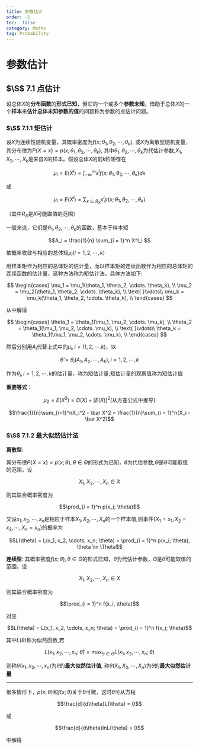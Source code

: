```yaml
---
title: 参数估计
order: -1
toc:  false
category: Maths
tag: Probability
---
```

# 参数估计

## $\S$ 7.1 点估计

设总体$X$的**分布函数**的**形式已知**，但它的一个或多个**参数未知**，借助于总体$X$的一个**样本**来**估计总体未知参数的值**的问题称为参数的点估计问题。

### $\S$ 7.1.1 矩估计

设$X$为连续性随机变量，其概率密度为$f(x;\theta_1, \theta_2, \cdots, \theta_k)$, 或$X$为离散型随机变量，其分布律为$P\{X = x\} = p(x; \theta_1, \theta_2, \cdots, \theta_k)$, 其中$\theta_1, \theta_2, \cdots, \theta_k$为代估计参数,$X_1, X_2, \cdots, X_k$是来自$X$的样本。假设总体$X$的前$k$阶矩存在

$$\mu_l = E(X^l) = \int_{-\infty}^\infty x^l f(x;\theta_1, \theta_2, \cdots, \theta_k)dx$$

或

$$\mu_l = E(X^l) = \sum_{x \in R_X}x^l p(x;\theta_1, \theta_2, \cdots, \theta_k)$$

（其中$R_X$是$X$可能取值的范围）

一般来说，它们是$\theta_1, \theta_2, \cdots, \theta_k$的函数，基本于样本矩

$$A_l = \frac{1}{n} \sum_{i = 1}^n X^l_i $$

依概率收敛与相应的总体矩$\mu_l (l = 1, 2, \cdots, k)$

用样本矩作为相应的总体矩的估计量，而以样本矩的连续函数作为相应的总体矩的连续函数的估计量，这种方法称为矩估计法，具体方法如下:

$$
\begin{cases}
\mu_1 = \mu_1(\theta_1, \theta_2, \cdots. \theta_k), \\
\mu_2 = \mu_2(\theta_1, \theta_2, \cdots. \theta_k), \\
\text{ }\vdots\\
\mu_k = \mu_k(\theta_1, \theta_2, \cdots. \theta_k), \\
\end{cases}
$$

从中解得

$$
\begin{cases}
\theta_1 = \theta_1(\mu_1, \mu_2, \cdots. \mu_k), \\
\theta_2 = \theta_1(\mu_1, \mu_2, \cdots. \mu_k), \\
\text{ }\vdots\\
\theta_k = \theta_1(\mu_1, \mu_2, \cdots. \mu_k), \\
\end{cases}
$$

然后分别用$A_i$代替上式中的$\mu_i, i = (1, 2, \cdots. k)$，以

$$\hat \theta = \theta_i(A_1, A_2, \cdots, A_k), i = 1, 2, \cdots, k$$

作为$\theta_i , i = 1, 2, \cdots, k$的估计量，称为矩估计量,矩估计量的观察值称为矩估计值

**重要等式**：

$$\mu_2 = E(X^2) = D(X) + [E(X)]^2 (\text{从方差公式中推导})$$

$$\frac{1}{n}\sum_{i=1}^nX_i^2 - \bar X^2 = \frac{1}{n}\sum_{i = 1}^n(X_i - \bar X^2)$$

### $\S$ 7.1.2 最大似然估计法

**离散型**:

其分布律$P\{X = x\} = p(x; \theta), \theta \in \Theta$的形式为已知，$\theta$为代估参数,$\Theta$是$\theta$可能取值的范围，设

$$X_1, X_2, \cdots, X_n \in X$$

则其联合概率密度为

$$\prod_{i = 1}^n p(x_i; \theta)$$

又设$x_1, x_2, \cdots, x_n$是相应于样本$X_1, X_2, \cdots, X_n$的一个样本值,则事件$\{X_1 = x_1, X_2 = x_2, \cdots, X_n = x_n\}$的概率为

$$L(\theta) = L(x_1, x_2, \cdots, x_n; \theta) = \prod_{i = 1}^n p(x_i; \theta), \theta \in \Theta$$

**连续型**:
其概率密度$f(x; \theta), \theta \in \Theta$的形式已知，$\theta$为代估计参数，$\Theta$是$\theta$可能取值的范围，设

$$X_1, X_2, \cdots, X_n \in X$$

则其联合概率密度为

$$\prod_{i = 1}^n f(x_i, \theta)$$

对应

$$L(\theta) = L(x_1, x_2, \cdots, x_n; \theta) = \prod_{i = 1}^n f(x_i; \theta)$$

其中$L(\theta)$称为似然函数,若

$$L(x_1, x_2, \cdots, x_n; \hat \theta) = \max_{\theta \in \Theta}L(x_1, x_2, \cdots, x_n; \theta)$$

则称$\hat \theta(x_1, x_2, \cdots, x_n)$为$\theta$的**最大似然估计值**, 称$\hat \theta(X_1, X_2, \cdots, X_n)$为$\theta$的**最大似然估计量**

---

很多情形下，$p(x; \theta)$和$f(x; \theta)$关于$\theta$可微，这时$\hat \theta$可从方程

$$\frac{d}{d\theta}L(\theta) = 0$$

或

$$\frac{d}{d\theta}lnL(\theta) = 0$$

中解得
